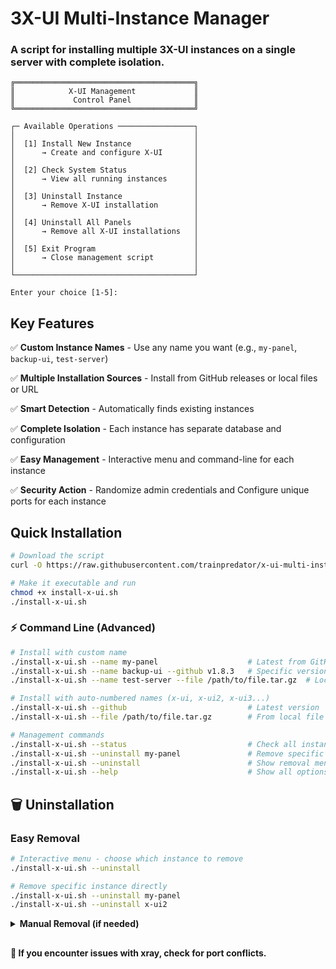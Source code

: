 # 3X-UI Multi-Instance Manager

### A script for installing multiple 3X-UI instances on a single server with complete isolation.

```
╔════════════════════════════════════════╗
║            X-UI Management             ║
║             Control Panel              ║
╚════════════════════════════════════════╝

┌─ Available Operations ─────────────────┐
│                                        │
│  [1] Install New Instance              │
│      → Create and configure X-UI       │
│                                        │
│  [2] Check System Status               │
│      → View all running instances      │
│                                        │
│  [3] Uninstall Instance                │
│      → Remove X-UI installation        │
│                                        │
│  [4] Uninstall All Panels              │
│      → Remove all X-UI installations   │
│                                        │
│  [5] Exit Program                      │
│      → Close management script         │
│                                        │
└────────────────────────────────────────┘

Enter your choice [1-5]:
```

## Key Features

✅ **Custom Instance Names** - Use any name you want (e.g., `my-panel`, `backup-ui`, `test-server`)

✅ **Multiple Installation Sources** - Install from GitHub releases or local files or URL

✅ **Smart Detection** - Automatically finds existing instances

✅ **Complete Isolation** - Each instance has separate database and configuration

✅ **Easy Management** - Interactive menu and command-line for each instance

✅ **Security Action** - Randomize admin credentials and Configure unique ports for each instance

## Quick Installation

```bash
# Download the script
curl -O https://raw.githubusercontent.com/trainpredator/x-ui-multi-installer/main/install-x-ui.sh

# Make it executable and run
chmod +x install-x-ui.sh
./install-x-ui.sh
```


### ⚡ Command Line (Advanced)

```bash
# Install with custom name
./install-x-ui.sh --name my-panel                    # Latest from GitHub
./install-x-ui.sh --name backup-ui --github v1.8.3   # Specific version
./install-x-ui.sh --name test-server --file /path/to/file.tar.gz  # Local file

# Install with auto-numbered names (x-ui, x-ui2, x-ui3...)
./install-x-ui.sh --github                           # Latest version
./install-x-ui.sh --file /path/to/file.tar.gz        # From local file

# Management commands
./install-x-ui.sh --status                           # Check all instances
./install-x-ui.sh --uninstall my-panel               # Remove specific instance
./install-x-ui.sh --uninstall                        # Show removal menu
./install-x-ui.sh --help                             # Show all options
```


## 🗑️ Uninstallation

### Easy Removal

```bash
# Interactive menu - choose which instance to remove
./install-x-ui.sh --uninstall

# Remove specific instance directly
./install-x-ui.sh --uninstall my-panel
./install-x-ui.sh --uninstall x-ui2
```

<details>
<summary><strong>Manual Removal (if needed)</strong></summary>

```bash
# Replace 'my-panel' with your instance name
sudo systemctl stop my-panel
sudo systemctl disable my-panel
sudo rm -rf /usr/local/my-panel/
sudo rm -f /usr/bin/my-panel
sudo rm -f /etc/systemd/system/my-panel.service
sudo rm -rf /etc/my-panel/  # This removes the database too
sudo systemctl daemon-reload
```

</details>


##
**🔺 If you encounter issues with xray, check for port conflicts.**